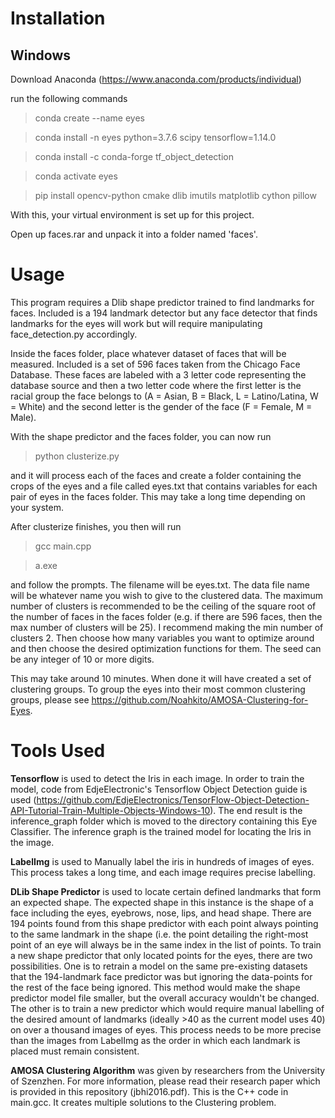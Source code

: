 # Installation

## Windows
Download Anaconda (https://www.anaconda.com/products/individual)

run the following commands

> conda create --name eyes

> conda install -n eyes python=3.7.6 scipy tensorflow=1.14.0

> conda install -c conda-forge tf_object_detection

> conda activate eyes

> pip install opencv-python cmake dlib imutils matplotlib cython pillow

With this, your virtual environment is set up for this project.

Open up faces.rar and unpack it into a folder named 'faces'.

# Usage

This program requires a Dlib shape predictor trained to find landmarks for faces. Included is a 194 landmark detector but any face detector that finds landmarks for the eyes will work but will require manipulating face_detection.py accordingly.

Inside the faces folder, place whatever dataset of faces that will be measured. Included is a set of 596 faces taken from the Chicago Face Database. These faces are labeled with a 3 letter code representing the database source and then a two letter code where the first letter is the racial group the face belongs to (A = Asian, B = Black, L = Latino/Latina, W = White) and the second letter is the gender of the face (F = Female, M = Male).

With the shape predictor and the faces folder, you can now run

> python clusterize.py

and it will process each of the faces and create a folder containing the crops of the eyes and a file called eyes.txt that contains variables for each pair of eyes in the faces folder. This may take a long time depending on your system.

After clusterize finishes, you then will run

> gcc main.cpp

> a.exe

and follow the prompts. The filename will be eyes.txt. The data file name will be whatever name you wish to give to the clustered data. The maximum number of clusters is recommended to be the ceiling of the square root of the number of faces in the faces folder (e.g. if there are 596 faces, then the max number of clusters will be 25). I recommend making the min number of clusters 2. Then choose how many variables you want to optimize around and then choose the desired optimization functions for them. The seed can be any integer of 10 or more digits.

This may take around 10 minutes. When done it will have created a set of clustering groups. To group the eyes into their most common clustering groups, please see https://github.com/Noahkito/AMOSA-Clustering-for-Eyes.

# Tools Used

**Tensorflow** is used to detect the Iris in each image. In order to train the model, code from EdjeElectronic's Tensorflow Object Detection guide is used (https://github.com/EdjeElectronics/TensorFlow-Object-Detection-API-Tutorial-Train-Multiple-Objects-Windows-10). The end result is the inference_graph folder which is moved to the directory containing this Eye Classifier. The inference graph is the trained model for locating the Iris in the image.

**LabelImg** is used to Manually label the iris in hundreds of images of eyes. This process takes a long time, and each image requires precise labelling. 

**DLib Shape Predictor** is used to locate certain defined landmarks that form an expected shape. The expected shape in this instance is the shape of a face including the eyes, eyebrows, nose, lips, and head shape. There are 194 points found from this shape predictor with each point always pointing to the same landmark in the shape (i.e. the point detailing the right-most point of an eye will always be in the same index in the list of points. To train a new shape predictor that only located points for the eyes, there are two possibilities. One is to retrain a model on the same pre-existing datasets that the 194-landmark face predictor was but ignoring the data-points for the rest of the face being ignored. This method would make the shape predictor model file smaller, but the overall accuracy wouldn't be changed. The other is to train a new predictor which would require manual labelling of the desired amount of landmarks (ideally >40 as the current model uses 40) on over a thousand images of eyes. This process needs to be more precise than the images from LabelImg as the order in which each landmark is placed must remain consistent.

**AMOSA Clustering Algorithm** was given by researchers from the University of Szenzhen. For more information, please read their research paper which is provided in this repository (jbhi2016.pdf). This is the C++ code in main.gcc. It creates multiple solutions to the Clustering problem.

